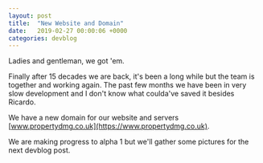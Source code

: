```yaml
---
layout: post
title:  "New Website and Domain"
date:   2019-02-27 00:00:06 +0000
categories: devblog
---
```

Ladies and gentleman, we got 'em.

Finally after 15 decades we are back, it's been a long while but the team is together and working again.
The past few months we have been in very slow development and I don't know what coulda've saved it besides Ricardo.

We have a new domain for our website and servers [www.propertydmg.co.uk](https://www.propertydmg.co.uk).

We are making progress to alpha 1 but we'll gather some pictures for the next devblog post.
